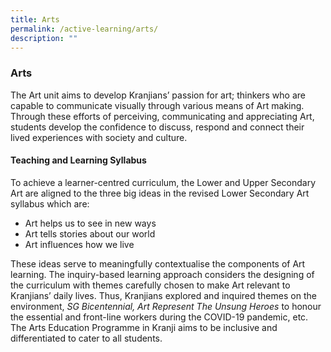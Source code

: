 ```yaml
---
title: Arts
permalink: /active-learning/arts/
description: ""
---
```

### Arts

The Art unit aims to develop Kranjians’ passion for art; thinkers who are capable to communicate visually through various means of Art making. Through these efforts of perceiving, communicating and appreciating Art, students develop the confidence to discuss, respond and connect their lived experiences with society and culture.

#### Teaching and Learning Syllabus

To achieve a learner-centred curriculum, the Lower and Upper Secondary Art are aligned to the three big ideas in the revised Lower Secondary Art syllabus which are:

 *   Art helps us to see in new ways
 *   Art tells stories about our world
 *   Art influences how we live

These ideas serve to meaningfully contextualise the components of Art learning. The inquiry-based learning approach considers the designing of the curriculum with themes carefully chosen to make Art relevant to Kranjians’ daily lives. Thus, Kranjians explored and inquired themes on the environment, _SG Bicentennial, Art Represent The Unsung Heroes_ to honour the essential and front-line workers during the COVID-19 pandemic, etc. The Arts Education Programme in Kranji aims to be inclusive and differentiated to cater to all students.